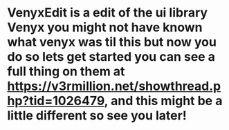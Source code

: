 # VenyxEdit is a edit of the ui library Venyx you might not have known what venyx was til this but now you do so lets get started you can see a full thing on them at https://v3rmillion.net/showthread.php?tid=1026479, and this might be a little different so see you later!
